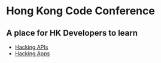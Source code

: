 # Hong Kong Code Conference
## A place for HK Developers to learn

- [Hacking APIs](#)
- [Hacking Apps](#)
